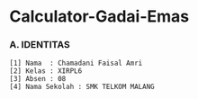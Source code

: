 # Calculator-Gadai-Emas

### A. IDENTITAS
    [1] Nama  : Chamadani Faisal Amri
    [2] Kelas : XIRPL6
    [3] Absen : 08
    [4] Nama Sekolah : SMK TELKOM MALANG
